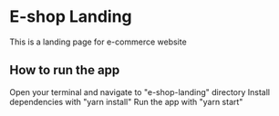 # E-shop Landing

This is a landing page for e-commerce website

## How to run the app

Open your terminal and navigate to "e-shop-landing" directory
Install dependencies with "yarn install"
Run the app with "yarn start"

